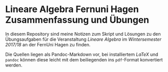 # Lineare Algebra Fernuni Hagen Zusammenfassung und Übungen

In diesem Repository sind meine Notizen zum Skript und Lösungen zu den Übungsaufgaben für die Veranstaltung *Lineare Algebra*
im *Wintersemester 2017/18* an der FernUni Hagen zu finden.

Die Quellen liegen als Pandoc-Markdown vor, bei installiertem *LaTeX* und `pandoc` können diese leicht mit dem beiliegenden ins `pdf`-Format 
konvertiert werden.
